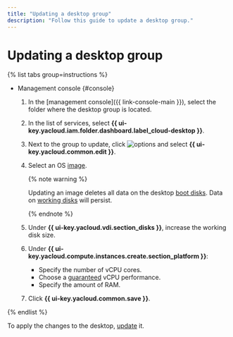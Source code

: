```yaml
---
title: "Updating a desktop group"
description: "Follow this guide to update a desktop group."
---
```


# Updating a desktop group

{% list tabs group=instructions %}

- Management console {#console}

   1. In the [management console]({{ link-console-main }}), select the folder where the desktop group is located.
   1. In the list of services, select **{{ ui-key.yacloud.iam.folder.dashboard.label_cloud-desktop }}**.
   1. Next to the group to update, click ![options](../../../_assets/console-icons/ellipsis.svg) and select **{{ ui-key.yacloud.common.edit }}**.
   1. Select an OS [image](../../concepts/images.md).

      {% note warning %}

      Updating an image deletes all data on the desktop [boot disks](../../concepts/disks.md#boot-disk). Data on [working disks](../../concepts/disks.md#working-disk) will persist.

      {% endnote %}

   1. Under **{{ ui-key.yacloud.vdi.section_disks }}**, increase the working disk size.
   1. Under **{{ ui-key.yacloud.compute.instances.create.section_platform }}**:
      * Specify the number of vCPU cores.
      * Choose a [guaranteed](../../../compute/concepts/performance-levels.md) vCPU performance.
      * Specify the amount of RAM.
   1. Click **{{ ui-key.yacloud.common.save }}**.

{% endlist %}

To apply the changes to the desktop, [update](../desktops/update.md) it.
